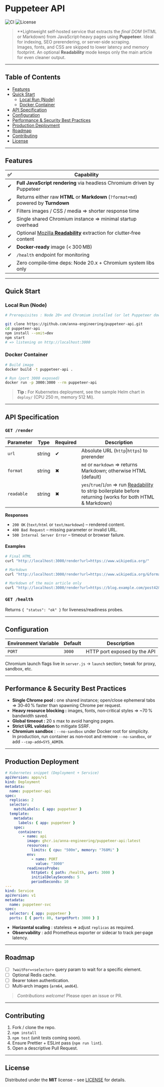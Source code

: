 # Puppeteer API

![CI](https://img.shields.io/github/actions/workflow/status/anna-engineering/puppeteer-api/ci.yml?branch=main)
![License](https://img.shields.io/badge/license-MIT-blue.svg)

> **Lightweight self‑hosted service that extracts the _final DOM_ (HTML or Markdown) from JavaScript‑heavy pages using **Puppeteer**. Ideal for indexing, SEO prerendering, or server‑side scraping.  
> Images, fonts, and CSS are skipped to lower latency and memory footprint.
> An optional **Readability** mode keeps only the main article for even cleaner output.

---

## Table of Contents

- [Features](#features)
- [Quick Start](#quick-start)
    - [Local Run (Node)](#local-run-node)
    - [Docker Container](#docker-container)
- [API Specification](#api-specification)
- [Configuration](#configuration)
- [Performance & Security Best Practices](#performance--security-best-practices)
- [Production Deployment](#production-deployment)
- [Roadmap](#roadmap)
- [Contributing](#contributing)
- [License](#license)

---

## Features

| ✅ | Capability |
|----|------------|
| ✔ | **Full JavaScript rendering** via headless Chromium driven by Puppeteer |
| ✔ | Returns either raw **HTML** or **Markdown** (`?format=md`) powered by **Turndown** |
| ✔ | Filters images / CSS / media ⇒ shorter response time |
| ✔ | Single shared Chromium instance ⇒ minimal startup overhead |
| ✔ | Optional [Mozilla **Readability**](https://github.com/mozilla/readability) extraction for clutter‑free content |
| ✔ | **Docker‑ready** image (< 300 MB) |
| ✔ | `/health` endpoint for monitoring |
| ✔ | Zero compile‑time deps: Node 20.x + Chromium system libs only |

---

## Quick Start

### Local Run (Node)

```bash
# Prerequisites : Node 20+ and Chromium installed (or let Puppeteer download it)

git clone https://github.com/anna-engineering/puppeteer-api.git
cd puppeteer-api
npm install --omit=dev
npm start
# => listening on http://localhost:3000
```

### Docker Container

```bash
# Build image
docker build -t puppeteer-api .

# Run (port 3000 exposed)
docker run -p 3000:3000 --rm puppeteer-api
```

> **Tip :** For Kubernetes deployment, see the sample Helm chart in `deploy/` (CPU 250 m, memory 512 Mi).

---

## API Specification

### `GET /render`

| Parameter  | Type   | Required | Description |
|------------|--------|----------|-------------|
| `url`      | string | ✔ | Absolute URL (`http`\|`https`) to prerender |
| `format`   | string | ✖ | `md` or `markdown` ⇒ returns Markdown; otherwise HTML (default) |
| `readable` | string | ✖ | `yes`/`true`/`1`/`on` ⇒ run [Readability](https://github.com/mozilla/readability) to strip boilerplate before returning (works for both HTML & Markdown) |

**Responses**

* `200 OK` (`text/html` or `text/markdown`) – rendered content.
* `400 Bad Request` – missing parameter or invalid URL.
* `500 Internal Server Error` – timeout or browser failure.

#### Examples

```bash
# Final HTML
curl "http://localhost:3000/render?url=https://www.wikipedia.org/"

# Markdown
curl "http://localhost:3000/render?url=https://www.wikipedia.org/&format=md"

# Markdown of the main article only
curl "http://localhost:3000/render?url=https://blog.example.com/post42&format=md&readable=yes"
```

### `GET /health`

Returns `{ "status": "ok" }` for liveness/readiness probes.

---

## Configuration

| Environment Variable | Default | Description |
|----------------------|---------|-------------|
| `PORT`               | `3000`  | HTTP port exposed by the API |

Chromium launch flags live in `server.js` → `launch` section; tweak for proxy, sandbox, etc.

---

## Performance & Security Best Practices

* **Single Chrome pool :** one shared instance; open/close ephemeral tabs ⇒ 30‑40 % faster than spawning Chrome per request.
* **Heavy resource blocking :** images, fonts, non‑critical styles ⇒ ~70 % bandwidth saved.
* **Global timeout :** 20 s max to avoid hanging pages.
* **Strict URL validation** to mitigate SSRF.
* **Chromium sandbox** : `--no-sandbox` under Docker root for simplicity.  
  In production, run container as non‑root and remove `--no-sandbox`, or add `--cap-add=SYS_ADMIN`.

---

## Production Deployment

```yaml
# Kubernetes snippet (Deployment + Service)
apiVersion: apps/v1
kind: Deployment
metadata:
  name: puppeteer-api
spec:
  replicas: 2
  selector:
    matchLabels: { app: puppeteer }
  template:
    metadata:
      labels: { app: puppeteer }
    spec:
      containers:
        - name: api
          image: ghcr.io/anna-engineering/puppeteer-api:latest
          resources:
            limits: { cpu: "500m", memory: "768Mi" }
          env:
            - name: PORT
              value: "3000"
          readinessProbe:
            httpGet: { path: /health, port: 3000 }
            initialDelaySeconds: 5
            periodSeconds: 10
---
kind: Service
apiVersion: v1
metadata:
  name: puppeteer-svc
spec:
  selector: { app: puppeteer }
  ports: [ { port: 80, targetPort: 3000 } ]
```

* **Horizontal scaling** : stateless ⇒ adjust `replicas` as required.
* **Observability** : add Prometheus exporter or sidecar to track per‑page latency.

---

## Roadmap

- [ ] `?waitFor=<selector>` query param to wait for a specific element.
- [ ] Optional Redis cache.
- [ ] Bearer token authentication.
- [ ] Multi‑arch images (`arm64`, `amd64`).

> _Contributions welcome!_ Please open an issue or PR.

---

## Contributing

1. Fork / clone the repo.
2. `npm install`
3. `npm test` (unit tests coming soon).
4. Ensure Prettier + ESLint pass (`npm run lint`).
5. Open a descriptive Pull Request.

---

## License

Distributed under the **MIT** license – see [LICENSE](LICENSE) for details.


